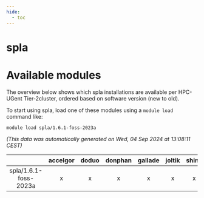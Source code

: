 ```yaml
---
hide:
  - toc
---
```


spla
====

# Available modules


The overview below shows which spla installations are available per HPC-UGent Tier-2cluster, ordered based on software version (new to old).

To start using spla, load one of these modules using a `module load` command like:

```shell
module load spla/1.6.1-foss-2023a
```

*(This data was automatically generated on Wed, 04 Sep 2024 at 13:08:11 CEST)*  

| |accelgor|doduo|donphan|gallade|joltik|shinx|skitty|
| :---: | :---: | :---: | :---: | :---: | :---: | :---: | :---: |
|spla/1.6.1-foss-2023a|x|x|x|x|x|x|x|
